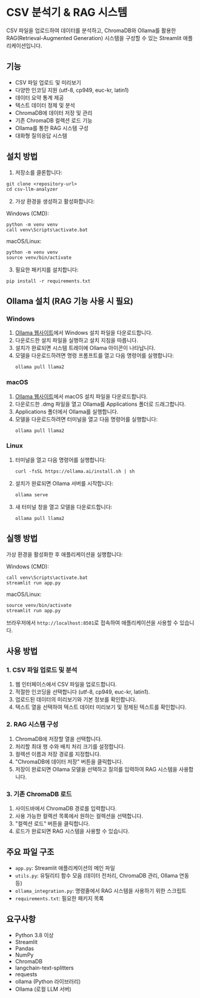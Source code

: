 # CSV 분석기 & RAG 시스템

CSV 파일을 업로드하여 데이터를 분석하고, ChromaDB와 Ollama를 활용한 RAG(Retrieval-Augmented Generation) 시스템을 구성할 수 있는 Streamlit 애플리케이션입니다.

## 기능

- CSV 파일 업로드 및 미리보기
- 다양한 인코딩 지원 (utf-8, cp949, euc-kr, latin1)
- 데이터 요약 통계 제공
- 텍스트 데이터 정제 및 분석
- ChromaDB에 데이터 저장 및 관리
- 기존 ChromaDB 컬렉션 로드 기능
- Ollama를 통한 RAG 시스템 구성
- 대화형 질의응답 시스템

## 설치 방법

1. 저장소를 클론합니다:
```
git clone <repository-url>
cd csv-llm-analyzer
```

2. 가상 환경을 생성하고 활성화합니다:

Windows (CMD):
```
python -m venv venv
call venv\Scripts\activate.bat
```

macOS/Linux:
```
python -m venv venv
source venv/bin/activate
```

3. 필요한 패키지를 설치합니다:
```
pip install -r requirements.txt
```

## Ollama 설치 (RAG 기능 사용 시 필요)

### Windows
1. [Ollama 웹사이트](https://ollama.ai/download/windows)에서 Windows 설치 파일을 다운로드합니다.
2. 다운로드한 설치 파일을 실행하고 설치 지침을 따릅니다.
3. 설치가 완료되면 시스템 트레이에 Ollama 아이콘이 나타납니다.
4. 모델을 다운로드하려면 명령 프롬프트를 열고 다음 명령어를 실행합니다:
   ```
   ollama pull llama2
   ```

### macOS
1. [Ollama 웹사이트](https://ollama.ai/download/mac)에서 macOS 설치 파일을 다운로드합니다.
2. 다운로드한 .dmg 파일을 열고 Ollama를 Applications 폴더로 드래그합니다.
3. Applications 폴더에서 Ollama를 실행합니다.
4. 모델을 다운로드하려면 터미널을 열고 다음 명령어를 실행합니다:
   ```
   ollama pull llama2
   ```

### Linux
1. 터미널을 열고 다음 명령어를 실행합니다:
   ```
   curl -fsSL https://ollama.ai/install.sh | sh
   ```
2. 설치가 완료되면 Ollama 서버를 시작합니다:
   ```
   ollama serve
   ```
3. 새 터미널 창을 열고 모델을 다운로드합니다:
   ```
   ollama pull llama2
   ```

## 실행 방법

가상 환경을 활성화한 후 애플리케이션을 실행합니다:

Windows (CMD):
```
call venv\Scripts\activate.bat
streamlit run app.py
```

macOS/Linux:
```
source venv/bin/activate
streamlit run app.py
```

브라우저에서 `http://localhost:8501`로 접속하여 애플리케이션을 사용할 수 있습니다.

## 사용 방법

### 1. CSV 파일 업로드 및 분석

1. 웹 인터페이스에서 CSV 파일을 업로드합니다.
2. 적절한 인코딩을 선택합니다 (utf-8, cp949, euc-kr, latin1).
3. 업로드된 데이터의 미리보기와 기본 정보를 확인합니다.
4. 텍스트 열을 선택하여 텍스트 데이터 미리보기 및 정제된 텍스트를 확인합니다.

### 2. RAG 시스템 구성

1. ChromaDB에 저장할 열을 선택합니다.
2. 처리할 최대 행 수와 배치 처리 크기를 설정합니다.
3. 컬렉션 이름과 저장 경로를 지정합니다.
4. "ChromaDB에 데이터 저장" 버튼을 클릭합니다.
5. 저장이 완료되면 Ollama 모델을 선택하고 질의를 입력하여 RAG 시스템을 사용합니다.

### 3. 기존 ChromaDB 로드

1. 사이드바에서 ChromaDB 경로를 입력합니다.
2. 사용 가능한 컬렉션 목록에서 원하는 컬렉션을 선택합니다.
3. "컬렉션 로드" 버튼을 클릭합니다.
4. 로드가 완료되면 RAG 시스템을 사용할 수 있습니다.

## 주요 파일 구조

- `app.py`: Streamlit 애플리케이션의 메인 파일
- `utils.py`: 유틸리티 함수 모음 (데이터 전처리, ChromaDB 관리, Ollama 연동 등)
- `ollama_integration.py`: 명령줄에서 RAG 시스템을 사용하기 위한 스크립트
- `requirements.txt`: 필요한 패키지 목록

## 요구사항

- Python 3.8 이상
- Streamlit
- Pandas
- NumPy
- ChromaDB
- langchain-text-splitters
- requests
- ollama (Python 라이브러리)
- Ollama (로컬 LLM 서버)